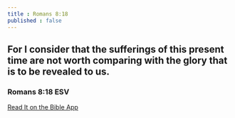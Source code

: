 ```yaml
---
title : Romans 8:18
published : false
---
```

<h2>For I consider that the sufferings of this present time are not worth comparing with the glory that is to be revealed to us.</h2>
<h3>Romans 8:18 ESV</h3>
<a href = "https://bible.com/bible/59/rom.8.18.ESV">Read It on the Bible App </a>

